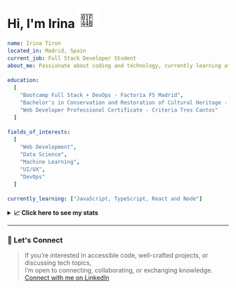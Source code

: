<h1>Hi, I'm Irina <img src="./hand-emoji.svg" alt="Waving Hand" width="50" height="50"></h1>

```yaml
name: Irina Tiron
located_in: Madrid, Spain
current_job: Full Stack Developer Student
about_me: Passionate about coding and technology, currently learning at Factoría F5 in Madrid

education:
  [
    "Bootcamp Full Stack + DevOps - Factoría F5 Madrid",
    "Bachelor's in Conservation and Restoration of Cultural Heritage - ESCRBC Madrid",
    "Web Developer Professional Certificate - Criteria Tres Cantos"
  ]

fields_of_interests:
  [
    "Web Development",
    "Data Science",
    "Machine Learning",
    "UI/UX",
    "DevOps"
  ]
  
currently_learning: ["JavaScript, TypeScript, React and Node"]

```

<details>
  <summary><b>📈 Click here to see my stats</b></summary>

  ---
 
<!--START_SECTION:waka-->
**🐱 My GitHub Data** 

> 📦 166.7 kB Used in GitHub's Storage 
 > 
> 💼 Opted to Hire
 > 
> 📜 8 Public Repositories 
 > 
> 🔑 2 Private Repositories 
 > 
**I'm an Early 🐤** 

```text
🌞 Morning                292 commits         █████░░░░░░░░░░░░░░░░░░░░   20.05 % 
🌆 Daytime                880 commits         ███████████████░░░░░░░░░░   60.44 % 
🌃 Evening                244 commits         ████░░░░░░░░░░░░░░░░░░░░░   16.76 % 
🌙 Night                  40 commits          █░░░░░░░░░░░░░░░░░░░░░░░░   02.75 % 
```
📅 **I'm Most Productive on Wednesday** 

```text
Monday                   225 commits         ████░░░░░░░░░░░░░░░░░░░░░   15.45 % 
Tuesday                  298 commits         █████░░░░░░░░░░░░░░░░░░░░   20.47 % 
Wednesday                397 commits         ███████░░░░░░░░░░░░░░░░░░   27.27 % 
Thursday                 309 commits         █████░░░░░░░░░░░░░░░░░░░░   21.22 % 
Friday                   177 commits         ███░░░░░░░░░░░░░░░░░░░░░░   12.16 % 
Saturday                 4 commits           ░░░░░░░░░░░░░░░░░░░░░░░░░   00.27 % 
Sunday                   46 commits          █░░░░░░░░░░░░░░░░░░░░░░░░   03.16 % 
```


📊 **This Week I Spent My Time On** 

```text
🕑︎ Time Zone: Europe/Madrid

💬 Programming Languages: 
JavaScript               7 hrs 29 mins       ██████████████████░░░░░░░   70.34 % 
CSS                      1 hr 39 mins        ████░░░░░░░░░░░░░░░░░░░░░   15.63 % 
HTML                     22 mins             █░░░░░░░░░░░░░░░░░░░░░░░░   03.47 % 
Bash                     20 mins             █░░░░░░░░░░░░░░░░░░░░░░░░   03.25 % 
TypeScript               18 mins             █░░░░░░░░░░░░░░░░░░░░░░░░   02.86 % 

🐱‍💻 Projects: 
Oceania-Butterflies-Backe4 hrs 34 mins       ███████████░░░░░░░░░░░░░░   42.94 % 
oop-game-main            3 hrs 56 mins       █████████░░░░░░░░░░░░░░░░   36.99 % 
api-book                 1 hr                ██░░░░░░░░░░░░░░░░░░░░░░░   09.45 % 
oop-game                 25 mins             █░░░░░░░░░░░░░░░░░░░░░░░░   03.99 % 
pasteleria-polimorfica   18 mins             █░░░░░░░░░░░░░░░░░░░░░░░░   02.93 % 
```

**I Mostly Code in JavaScript** 

```text
JavaScript               4 repos             █████████░░░░░░░░░░░░░░░░   36.36 % 
HTML                     3 repos             ███████░░░░░░░░░░░░░░░░░░   27.27 % 
CSS                      2 repos             █████░░░░░░░░░░░░░░░░░░░░   18.18 % 
TypeScript               2 repos             █████░░░░░░░░░░░░░░░░░░░░   18.18 % 
```



**Timeline**

![Lines of Code chart](https://raw.githubusercontent.com/irinatiron/irinatiron/main/assets/bar_graph.png)


 Last Updated on 10/09/2025 06:29:50 UTC
<!--END_SECTION:waka-->

</details>

---

### 📎 Let's Connect

>If you’re interested in accessible code, well-crafted projects, or discussing tech topics,  
>I’m open to connecting, collaborating, or exchanging knowledge.  
>[Connect with me on LinkedIn](https://www.linkedin.com/in/irinatiron/)
